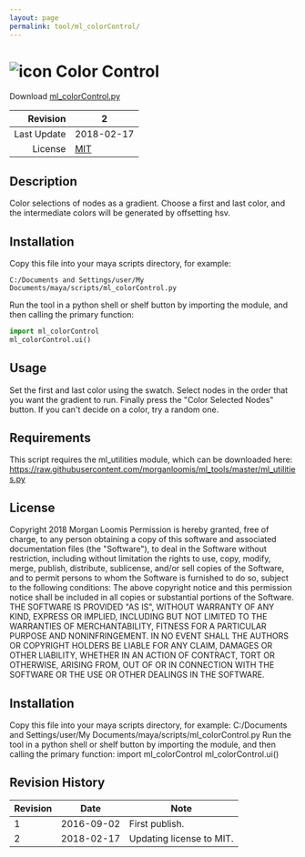 ```yaml
---
layout: page
permalink: tool/ml_colorControl/
---
```


# ![icon](https://raw.githubusercontent.com/morganloomis/ml_tools/master/icons//ml_colorControl.png) Color Control
Download [ml_colorControl.py](https://raw.githubusercontent.com/morganloomis/ml_tools/master/ml_colorControl.py)

| Revision | 2 |
|---:|---|
| Last Update | 2018-02-17 |
| License | [MIT](https://opensource.org/licenses/MIT) |

## Description

 Color selections of nodes as a gradient. Choose a first and last color, and the intermediate colors will be generated by offsetting hsv. 

## Installation

Copy this file into your maya scripts directory, for example:

`C:/Documents and Settings/user/My Documents/maya/scripts/ml_colorControl.py`

Run the tool in a python shell or shelf button by importing the module, 
and then calling the primary function:

```python
import ml_colorControl
ml_colorControl.ui()
```

## Usage

 Set the first and last color using the swatch. Select nodes in the order that you want the gradient to run. Finally press the "Color Selected Nodes" button. If you can't decide on a color, try a random one. 

## Requirements

 This script requires the ml_utilities module, which can be downloaded here: https://raw.githubusercontent.com/morganloomis/ml_tools/master/ml_utilities.py 

## License

 Copyright 2018 Morgan Loomis Permission is hereby granted, free of charge, to any person obtaining a copy of this software and associated documentation files (the "Software"), to deal in the Software without restriction, including without limitation the rights to use, copy, modify, merge, publish, distribute, sublicense, and/or sell copies of the Software, and to permit persons to whom the Software is furnished to do so, subject to the following conditions: The above copyright notice and this permission notice shall be included in all copies or substantial portions of the Software. THE SOFTWARE IS PROVIDED "AS IS", WITHOUT WARRANTY OF ANY KIND, EXPRESS OR IMPLIED, INCLUDING BUT NOT LIMITED TO THE WARRANTIES OF MERCHANTABILITY, FITNESS FOR A PARTICULAR PURPOSE AND NONINFRINGEMENT. IN NO EVENT SHALL THE AUTHORS OR COPYRIGHT HOLDERS BE LIABLE FOR ANY CLAIM, DAMAGES OR OTHER LIABILITY, WHETHER IN AN ACTION OF CONTRACT, TORT OR OTHERWISE, ARISING FROM, OUT OF OR IN CONNECTION WITH THE SOFTWARE OR THE USE OR OTHER DEALINGS IN THE SOFTWARE. 

## Installation

 Copy this file into your maya scripts directory, for example: C:/Documents and Settings/user/My Documents/maya/scripts/ml_colorControl.py Run the tool in a python shell or shelf button by importing the module, and then calling the primary function: import ml_colorControl ml_colorControl.ui() 

## Revision History

| Revision | Date | Note|
|---|---|---|
|1|2016-09-02|First publish.|
|2|2018-02-17|Updating license to MIT.|

